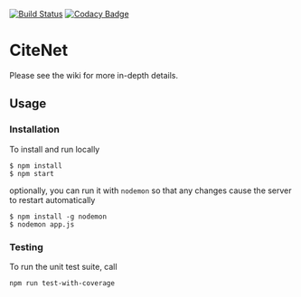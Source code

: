 [![Build Status](https://travis-ci.com/JohnGiorgi/citenet.svg?token=EUZJKa8zDUAWsAbyhiwg&branch=master)](https://travis-ci.com/JohnGiorgi/citenet)
[![Codacy Badge](https://api.codacy.com/project/badge/Grade/b30802de070143a2a6d24328cac01d36)](https://www.codacy.com?utm_source=github.com&amp;utm_medium=referral&amp;utm_content=JohnGiorgi/citenet&amp;utm_campaign=Badge_Grade)

# CiteNet

Please see the wiki for more in-depth details.

## Usage

### Installation

To install and run locally

```
$ npm install
$ npm start
```

optionally, you can run it with `nodemon` so that any changes cause the server to restart automatically

```
$ npm install -g nodemon
$ nodemon app.js
```

### Testing

To run the unit test suite, call

```npm run test-with-coverage```
